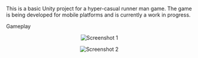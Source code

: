 This is a basic Unity project for a hyper-casual runner man game. The game is being developed for mobile platforms and is currently a work in progress.

Gameplay
<p align="center"> <img src="https://github.com/user-attachments/assets/0fa1aa85-527f-40fe-9156-0ba54a53f7c6" alt="Screenshot 1" /> </p> <p align="center"> <img src="https://github.com/user-attachments/assets/60ae0298-d617-40c6-aa1e-b36f617d56ff" alt="Screenshot 2" /> </p>
